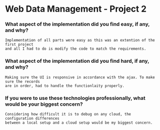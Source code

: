 # Web Data Management - Project 2
### What aspect of the implementation did you find easy, if any, and why?
    Implementation of all parts were easy as this was an extention of the first project 
    and all I had to do is modify the code to match the requirements.
    
### What aspect of the implementation did you find hard, if any, and why?
    Making sure the UI is responsive in accordance with the ajax. To make sure the records
    are in order, had to handle the functionlaity properly.

### If you were to use these technologies professionally, what would be your biggest concern?
    Considering how difficult it is to debug on any cloud, the configuration differences 
    between a local setup and a cloud setup would be my biggest concern.
